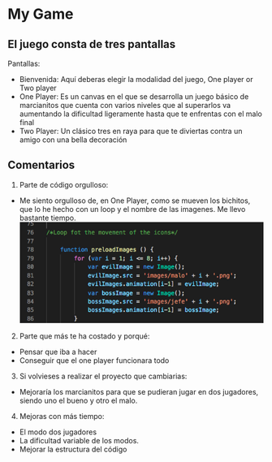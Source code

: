 My Game
==========

El juego consta de tres pantallas
--------------------
Pantallas:
+ Bienvenida: Aquí deberas elegir la modalidad del juego, One player or Two player
+ One Player: Es un canvas en el que se desarrolla un juego básico de marcianitos que cuenta con varios niveles que al superarlos va aumentando la dificultad ligeramente hasta que te enfrentas con el malo final
+ Two Player: Un clásico tres en raya para que te diviertas contra un amigo con una bella decoración 


Comentarios
--------------------
1. Parte de código orgulloso:
* Me siento orgulloso de, en One Player, como se mueven los bichitos, que lo he hecho con un loop y el nombre de las imagenes. Me llevo bastante tiempo.
![alt text](images/loop.png)


2. Parte que más te ha costado y porqué:
* Pensar que iba a hacer
* Conseguir que el one player funcionara todo

3. Si volvieses a realizar el proyecto que cambiarias:
* Mejoraría los marcianitos para que se pudieran jugar en dos jugadores, siendo uno el bueno y otro el malo.

4. Mejoras con más tiempo:
* El modo dos jugadores
* La dificultad variable de los modos.
* Mejorar la estructura del código